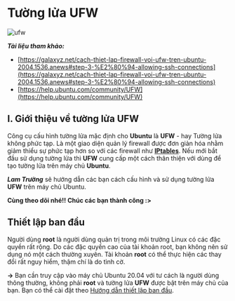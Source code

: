 # Tường lửa UFW

![ufw](https://user-images.githubusercontent.com/97789851/156337826-01ccf2f6-c7b3-448a-b9f6-7ef066039c10.png)

***Tài liệu tham khảo:***

* [https://galaxyz.net/cach-thiet-lap-firewall-voi-ufw-tren-ubuntu-2004.1536.anews#step-3-%E2%80%94-allowing-ssh-connections](https://galaxyz.net/cach-thiet-lap-firewall-voi-ufw-tren-ubuntu-2004.1536.anews#step-3-%E2%80%94-allowing-ssh-connections)
* [https://help.ubuntu.com/community/UFW](https://help.ubuntu.com/community/UFW)

## I. Giới thiệu về tường lửa UFW
Công cụ cấu hình tường lửa mặc định cho **Ubuntu** là **UFW** - hay Tường lửa không phức tạp. Là một giao diện quản lý firewall được đơn giản hóa nhằm giảm thiểu sự phức tạp hơn so với các firewall như **[IPtables](https://github.com/LamTruong-Cybersecurity/Firewall/blob/main/IPtables.md)**. Nếu mới bắt đầu sử dụng tường lửa thì **UFW** cung cấp một cách thân thiện với dùng để tạo tường lửa trên máy chủ **Ubuntu**.

***Lam Trường*** sẽ hướng dẫn các bạn cách cấu hình và sử dụng tường lửa **UFW** trên máy chủ Ubuntu.

**Cùng theo dõi nhé!! Chúc các bạn thành công :>**

## Thiết lập ban đầu
Người dùng **root** là người dùng quản trị trong môi trường Linux có các đặc quyền rất rộng. Do các đặc quyền cao của tài khoản root, bạn không nên sử dụng nó một cách thường xuyên. Tài khoản **root** có thể thực hiện các thay đổi rất nguy hiểm, thậm chí là do tình cờ.

**->** Bạn cần truy cập vào máy chủ Ubuntu 20.04 với tư cách là người dùng thông thường, không phải **root** và tường lửa **UFW** được bật trên máy chủ của bạn. Bạn có thể cài đặt theo [Hướng dẫn thiết lập ban đầu](https://github.com/LamTruong-Cybersecurity/LEMP-Stack/blob/master/LEMP_Ubuntu20.04.md).
